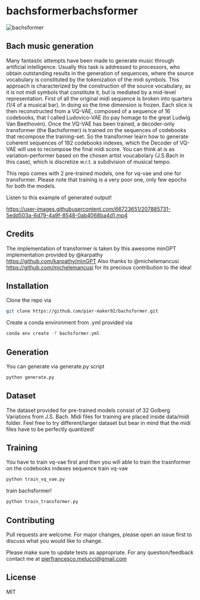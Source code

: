 # bachsformerbachsformer
![bachsformer](https://user-images.githubusercontent.com/66723651/207885919-bccaca01-c8ac-4a56-909b-cb9bad1e01de.png)

## Bach music generation
Many fantastic attempts have been made to generate music through artificial intelligence. Usually this task is addressed to processors, who obtain outstanding results in the generation of sequences, where the source vocabulary is constituted by the tokenization of the midi symbols. This approach is characterized by the construction of the source vocabulary, as it is not midi symbols that constitute it, but is mediated by a mid-level representation. First of all the original midi sequence is broken into quarters (1/4 of a musical bar). In doing so the time dimension is frozen. Each slice is then reconstructed from a VQ-VAE, composed of a sequence of 16 codebooks, that I called Ludovico-VAE (to pay homage to the great Ludwig Van Beethoven). Once the VQ-VAE has been trained, a decoder-only transformer (the Bachsformer) is trained on the sequences of codebooks that recompose the training-set.
So the transformer learn how to generate coherent sequences of 192 codebooks indexes, which the Decoder of VQ-VAE will use to recompose the final midi score.
You can think at is as variation-performer based on the chosen artist voucabolary (J.S.Bach in this case), which is discretize w.r.t. a subdivision of musical tempo.

This repo comes with 2 pre-trained models, one for vq-vae and one for transformer. Please note that training is a very poor one, only few epochs for both the models.

Listen to this example of generated output!

https://user-images.githubusercontent.com/66723651/207885731-5edd503a-6d79-4a9f-8548-0ab4068ba4d1.mp4

## Credits
The implementation of transformer is taken by this awesome minGPT implementation provided by @karpathy
https://github.com/karpathy/minGPT
Also thanks to @michelemancusi https://github.com/michelemancusi for its precious contribution to the idea!

## Installation

Clone the repo via 
```bash
git clone https://github.com/pier-maker92/bachsformer.git
```
Create a conda environment from .yml provided via
```bash
conda env create -f bachsformer.yml
```

## Generation
You can generate via generate.py script
```bash
python generate.py
```

## Dataset
The dataset provided for pre-trained models consist of 32 Golberg Variations from J.S. Bach. Midi files for training are placed inside data/midi folder. Feel free to try different/larger dataset but bear in mind that the midi files have to be perfectly quantized!

## Training
You have to train vq-vae first and then you will able to train the trasnformer on the codebooks indexes sequence
train vq-vae
```bash
python train_vq_vae.py
```
train bachsformer!
```bash
python train_transformer.py
```

## Contributing

Pull requests are welcome. For major changes, please open an issue first
to discuss what you would like to change.

Please make sure to update tests as appropriate.
For any question/feedback contact me at pierfrancesco.melucci@gmail.com

## License

MIT
